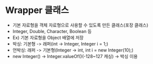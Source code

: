 # Wrapper 클래스
- 기본 자료형을 객체 자료형으로 사용할 수 있도록 만든 클래스(포장 클래스)
- Integer, Double, Character, Boolean 등
- Ex) 기본 자료형을 Object 배열에 저장
- 박싱: 기본형 -> 래퍼(int -> Integer, Integer i = 1;)
- 언박싱: 래퍼 -> 기본형(Integer -> int, int i = new Integer(10);)
- new Integer() -> Integer.valueOf()(-128~127 캐싱) -> 박싱 이용